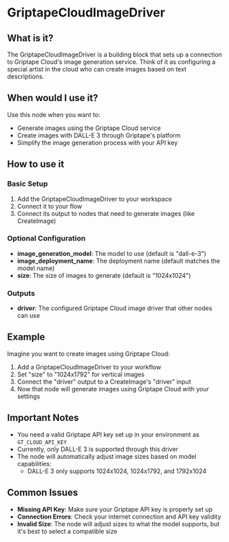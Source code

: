 # GriptapeCloudImageDriver

## What is it?

The GriptapeCloudImageDriver is a building block that sets up a connection to Griptape Cloud's image generation service. Think of it as configuring a special artist in the cloud who can create images based on text descriptions.

## When would I use it?

Use this node when you want to:

- Generate images using the Griptape Cloud service
- Create images with DALL-E 3 through Griptape's platform
- Simplify the image generation process with your API key

## How to use it

### Basic Setup

1. Add the GriptapeCloudImageDriver to your workspace
1. Connect it to your flow
1. Connect its output to nodes that need to generate images (like CreateImage)

### Optional Configuration

- **image_generation_model**: The model to use (default is "dall-e-3")
- **image_deployment_name**: The deployment name (default matches the model name)
- **size**: The size of images to generate (default is "1024x1024")

### Outputs

- **driver**: The configured Griptape Cloud image driver that other nodes can use

## Example

Imagine you want to create images using Griptape Cloud:

1. Add a GriptapeCloudImageDriver to your workflow
1. Set "size" to "1024x1792" for vertical images
1. Connect the "driver" output to a CreateImage's "driver" input
1. Now that node will generate images using Griptape Cloud with your settings

## Important Notes

- You need a valid Griptape API key set up in your environment as `GT_CLOUD_API_KEY`
- Currently, only DALL-E 3 is supported through this driver
- The node will automatically adjust image sizes based on model capabilities:
  - DALL-E 3 only supports 1024x1024, 1024x1792, and 1792x1024

## Common Issues

- **Missing API Key**: Make sure your Griptape API key is properly set up
- **Connection Errors**: Check your internet connection and API key validity
- **Invalid Size**: The node will adjust sizes to what the model supports, but it's best to select a compatible size
